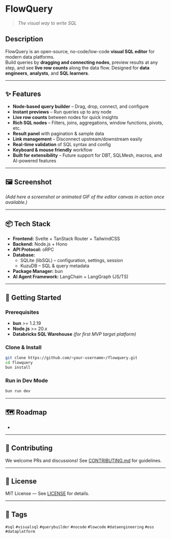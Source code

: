 # FlowQuery

> *The visual way to write SQL*

## Description

FlowQuery is an open-source, no-code/low-code **visual SQL editor** for modern data platforms.\
Build queries by **dragging and connecting nodes**, preview results at any step, and see **live row counts** along the data flow. Designed for **data engineers**, **analysts**, and **SQL learners**.

---

## ✨ Features

- **Node-based query builder** – Drag, drop, connect, and configure
- **Instant previews** – Run queries up to any node
- **Live row counts** between nodes for quick insights
- **Rich SQL nodes** – Filters, joins, aggregations, window functions, pivots, etc.
- **Result panel** with pagination & sample data
- **Link management** – Disconnect upstream/downstream easily
- **Real-time validation** of SQL syntax and config
- **Keyboard & mouse friendly** workflow
- **Built for extensibility** – Future support for DBT, SQLMesh, macros, and AI-powered features

---

## 🖼️ Screenshot

*(Add here a screenshot or animated GIF of the editor canvas in action once available.)*

---

## 📦 Tech Stack

- **Frontend:** Svelte + TanStack Router + TailwindCSS
- **Backend:** Node.js + Hono
- **API Protocol:** oRPC
- **Database:**
  - SQLite (libSQL) – configuration, settings, session
  - KuzuDB – SQL & query metadata
- **Package Manager:** bun
- **AI Agent Framework:** LangChain + LangGraph (JS/TS)

---

## 🚀 Getting Started

### Prerequisites

- **bun** >= 1.2.19
- **Node.js** >= 20.x
- **Databricks SQL Warehouse** *(for first MVP target platform)*

### Clone & Install

```bash
git clone https://github.com/<your-username>/flowquery.git
cd flowquery
bun install
```

### Run in Dev Mode

```bash
bun run dev
```

---

## 🗺️ Roadmap

-

---

## 🤝 Contributing

We welcome PRs and discussions! See [CONTRIBUTING.md](CONTRIBUTING.md) for guidelines.

---

## 📜 License

MIT License — See [LICENSE](LICENSE) for details.

---

## 📢 Tags

`#sql` `#visualsql` `#querybuilder` `#nocode` `#lowcode` `#dataengineering` `#oss` `#dataplatform`

